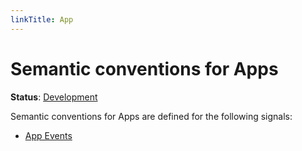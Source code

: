 ```yaml
---
linkTitle: App
---
```


# Semantic conventions for Apps

**Status**: [Development][DocumentStatus]

Semantic conventions for Apps are defined for the following signals:

* [App Events](app-events.md)

[DocumentStatus]: https://opentelemetry.io/docs/specs/otel/document-status
